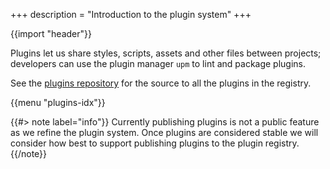 +++
description = "Introduction to the plugin system"
+++

{{import "header"}}

Plugins let us share styles, scripts, assets and other files between projects; developers can use the plugin manager `upm` to lint and package plugins.

See the [plugins repository][plugins] for the source to all the plugins in the registry.

{{menu "plugins-idx"}}

{{#> note label="info"}}
Currently publishing plugins is not a public feature as we refine the plugin system. Once plugins are considered stable we will consider how best to support publishing plugins to the plugin registry.
{{/note}}

[plugins]: https://github.com/uwe-app/plugins
